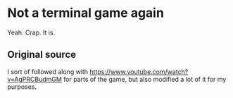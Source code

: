 # Not a terminal game again

Yeah. Crap. It is.

## Original source

I sort of followed along with <https://www.youtube.com/watch?v=AgPRCBudmGM> for parts of the game,
but also modified a lot of it for my purposes.
